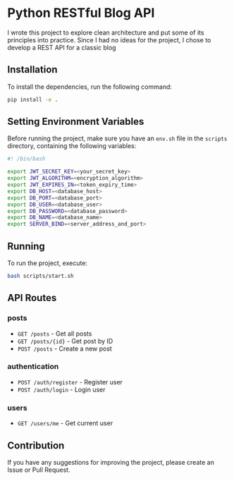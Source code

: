 # Python RESTful Blog API

I wrote this project to explore clean architecture and put some of its principles into practice. Since I had no ideas for the project, I chose to develop a REST API for a classic blog

## Installation

To install the dependencies, run the following command:

```bash
pip install -e .
```

## Setting Environment Variables

Before running the project, make sure you have an `env.sh` file in the `scripts` directory, containing the following variables:

```bash
#! /bin/bash

export JWT_SECRET_KEY=<your_secret_key>
export JWT_ALGORITHM=<encryption_algorithm>
export JWT_EXPIRES_IN=<token_expiry_time>
export DB_HOST=<database_host>
export DB_PORT=<database_port>
export DB_USER=<database_user>
export DB_PASSWORD=<database_password>
export DB_NAME=<database_name>
export SERVER_BIND=<server_address_and_port>
```

## Running

To run the project, execute:

```bash
bash scripts/start.sh
```

## API Routes

### posts
- `GET /posts` - Get all posts
- `GET /posts/{id}` - Get post by ID
- `POST /posts` - Create a new post

### authentication
- `POST /auth/register` - Register user
- `POST /auth/login` - Login user

### users
- `GET /users/me` - Get current user

## Contribution

If you have any suggestions for improving the project, please create an Issue or Pull Request.
